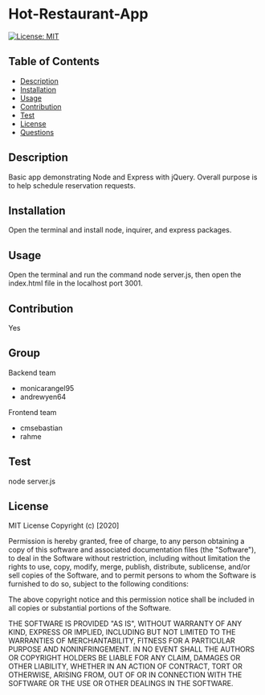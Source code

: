 
  # Hot-Restaurant-App
  [![License: MIT](https://img.shields.io/badge/License-MIT-yellow.svg)](https://opensource.org/licenses/MIT)
  ## Table of Contents
  - [Description](#description)
  - [Installation](#installation)
  - [Usage](#usage)
  - [Contribution](#contribution)
  - [Test](#test)
  - [License](#license)
  - [Questions](#questions)
  ## Description
  Basic app demonstrating Node and Express with jQuery. Overall purpose is to help schedule reservation requests.
  ## Installation
  Open the terminal and install node, inquirer, and express packages.
  ## Usage
  Open the terminal and run the command node server.js, then open the index.html file in the localhost port 3001. 
  ## Contribution
  Yes
  ## Group
  Backend team 
  - monicarangel95 
  - andrewyen64

  Frontend team
  - cmsebastian
  - rahme
  ## Test
  node server.js
  ## License
  MIT License
  Copyright (c) [2020]
  
  Permission is hereby granted, free of charge, to any person obtaining a copy
  of this software and associated documentation files (the "Software"), to deal
  in the Software without restriction, including without limitation the rights
  to use, copy, modify, merge, publish, distribute, sublicense, and/or sell
  copies of the Software, and to permit persons to whom the Software is
  furnished to do so, subject to the following conditions:
  
  The above copyright notice and this permission notice shall be included in all
  copies or substantial portions of the Software.
  
  THE SOFTWARE IS PROVIDED "AS IS", WITHOUT WARRANTY OF ANY KIND, EXPRESS OR
  IMPLIED, INCLUDING BUT NOT LIMITED TO THE WARRANTIES OF MERCHANTABILITY,
  FITNESS FOR A PARTICULAR PURPOSE AND NONINFRINGEMENT. IN NO EVENT SHALL THE
  AUTHORS OR COPYRIGHT HOLDERS BE LIABLE FOR ANY CLAIM, DAMAGES OR OTHER
  LIABILITY, WHETHER IN AN ACTION OF CONTRACT, TORT OR OTHERWISE, ARISING FROM,
  OUT OF OR IN CONNECTION WITH THE SOFTWARE OR THE USE OR OTHER DEALINGS IN THE
  SOFTWARE.
